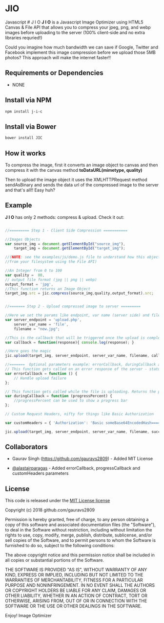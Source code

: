 # JIO
Javascript # J I O 
**J I O** is a Javascript Image Optimizer using HTML5 Canvas & File API that allows you to compress your jpeg, png, and webp images before uploading to the server (100% client-side and no extra libraries requried!)

Could you imagine how much bandwidth we can save if Google, Twitter and Facebook implement this image compression before we upload those 5MB photos? This approach will make the internet faster!!



## Requirements or Dependencies

- NONE

## Install via NPM

```sh
npm install j-i-c
```

## Install via Bower

```sh
bower install JIC
```


## How it works

To compress the image, first it converts an image object to canvas and then compress it with the canvas method **toDataURL(mimetype, quality)**

Then to upload the image object it uses the XMLHTTPRequest method sendAsBinary and sends the data url of the compressed image to the server and that's all!! Easy huh? 


## Example

**J I O** has only 2 methods: compress & upload. Check it out:

```javascript

//========= Step 1 - Client Side Compression ===========

//Images Objects
var source_img = document.getElementById("source_img"),
    target_img = document.getElementById("target_img");

//(NOTE: see the examples/js/demo.js file to understand how this object could be a local image 
//from your filesystem using the File API)

//An Integer from 0 to 100
var quality =  80,
// output file format (jpg || png || webp)
output_format = 'jpg', 
//This function returns an Image Object 
target_img.src = jic.compress(source_img,quality,output_format).src;  


//======= Step 2 - Upload compressed image to server =========

//Here we set the params like endpoint, var name (server side) and filename
var server_endpoint = 'upload.php',
	server_var_name = 'file',
	filename = "new.jpg";

//This is the callback that will be triggered once the upload is completed
var callback = function(response){ console.log(response); }

//Here goes the magic
jic.upload(target_img, server_endpoint, server_var_name, filename, callback);

//=======  Optional parameters example: errorCallback, duringCallback and customHeaders ======= 
// This function gets called on an error response of the server - status code of >= 400.
var errorCallback = function () {
	// Handle upload failure
};

// This function gets called while the file is uploading. Returns the percent completeness of the image being uploaded
var duringCallback = function (progressPercent) {
	//progressPercent can be used to show a progress bar
};

// Custom Request Headers, nifty for things like Basic Authorization

var customHeaders = { 'Authorization': 'Basic someBase64EncodedHash=====' };

jic.upload(target_img, server_endpoint, server_var_name, filename, successCallback, errorCallback, duringCallback, customHeaders);


```


Collaborators
-------

- Gaurav Singh (https://github.com/gauravs2809)  - Added MIT License

- [@alastairparagas](https://github.com/alastairparagas) - Added errorCallback, progressCallback and customHeaders parameters
 

License
-------

This code is released under the [MIT License
license](http://opensource.org/licenses/MIT)

Copyright (c) 2018 github.com/gauravs2809

Permission is hereby granted, free of charge, to any person obtaining a copy
of this software and associated documentation files (the "Software"), to deal
in the Software without restriction, including without limitation the rights
to use, copy, modify, merge, publish, distribute, sublicense, and/or sell
copies of the Software, and to permit persons to whom the Software is
furnished to do so, subject to the following conditions:

The above copyright notice and this permission notice shall be included in
all copies or substantial portions of the Software.

THE SOFTWARE IS PROVIDED "AS IS", WITHOUT WARRANTY OF ANY KIND, EXPRESS OR
IMPLIED, INCLUDING BUT NOT LIMITED TO THE WARRANTIES OF MERCHANTABILITY,
FITNESS FOR A PARTICULAR PURPOSE AND NONINFRINGEMENT. IN NO EVENT SHALL THE
AUTHORS OR COPYRIGHT HOLDERS BE LIABLE FOR ANY CLAIM, DAMAGES OR OTHER
LIABILITY, WHETHER IN AN ACTION OF CONTRACT, TORT OR OTHERWISE, ARISING FROM,
OUT OF OR IN CONNECTION WITH THE SOFTWARE OR THE USE OR OTHER DEALINGS IN
THE SOFTWARE.

Enjoy!
Image Optimizer

